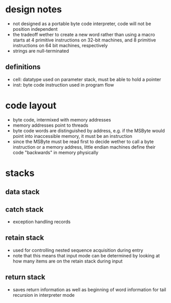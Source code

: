 # design notes
- not designed as a portable byte code interpreter, code will not be position independent
- the tradeoff wether to create a new word rather than using a macro
  starts at 4 primitive instructions on 32-bit machines, and 8 primitive instructions on 64 bit machines, respectively
- strings are null-terminated

## definitions ##
- cell: datatype used on parameter stack, must be able to hold a pointer
- inst: byte code instruction used in program flow

# code layout #
- byte code, intermixed with memory addresses
- memory addresses point to threads
- byte code words are distinguished by address, e.g. if the MSByte would
  point into inaccessible memory, it must be an instruction
- since the MSByte must be read first to decide wether to call a
  byte instruction or a memory address, little endian machines define
  their code "backwards" in memory physically

# stacks #

## data stack ##

## catch stack ##
- exception handling records

## retain stack ##
- used for controlling nested sequence acquisition during entry
- note that this means that input mode can be determined by looking at
  how many items are on the retain stack during input

## return stack ##
- saves return information as well as beginning of word information for tail recursion in interpreter mode
